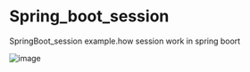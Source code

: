 # Spring_boot_session
 SpringBoot_session example.how session work in spring boort

 ![image](https://github.com/Mech-Amit-2016/Spring_boot_session/assets/118551644/8a985275-baec-4d7b-8a78-574c440eecec)

